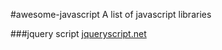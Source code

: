 #awesome-javascript
A list of javascript libraries

###jquery script
[jqueryscript.net](http://www.jqueryscript.net)
